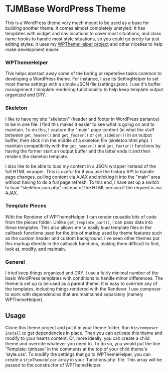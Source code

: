 TJMBase WordPress Theme
=======================

This is a WordPress theme very much meant to be used as a base for building another theme.  It comes almost completely unstyled.  It has templates with widget and nav locations to cover most situations, and class name hooks to handle most style situations, so you could go pretty far just editing styles.  It uses my [WPThemeHelper project](https://github.com/tobymackenzie/WPThemeHelper) and other niceties to help make development easier.

### WPThemeHelper

This helps abstract away some of the boring or repetetive tasks common to developing a WordPress theme.  For instance, I use its SettingHelper to set most theme settings with a simple JSON file (settings.json).  I use it's buffer management / template rendering functionality to help keep template output organized and DRY.

### Skeleton

I like to have my site "skeleton" (header and footer in WordPress parlance) to be in one file.  I find this makes it easier to see what is going on and to maintain. To do this, I capture the "main" page content (ie what the stuff between `get_header()` and `get_footer()` or `get_sidebar()`) in an output buffer, then stick it in the middle of a skeleton file (skeleton.html.php).  I maintain compatibility with the `get_header()` and `get_footer()` functions by having the former start an output buffer and the latter ends it and then renders the skeleton template.

I also like to be able to load my content in a JSON wrapper instead of the full HTML wrapper.  This is useful for if you use the history API to handle page changes, pulling content via AJAX and sticking it into the "main" area without having to do a full page refresh.  To this end, I have set up a switch to load "skeleton.json.php" instead of the HTML version if the request is via AJAX.

### Template Pieces

With the Renderer of WPThemeHelper, I can render reusable bits of code from the pieces folder.  Unlike `get_template_part()`, I can pass data into these templates.  This also allows me to easily load template files in the callback functions used for the bits of markup used by theme features such as the custom header and custom background.  I've seen other themes put this markup directly in the callback functions, making them difficult to find, look at, modify, and maintain.

### General

I tried keep things organized and DRY.  I use a fairly minimal number of the basic WordPress templates with conditions to handle minor differences.  The theme is set up to be used as a parent theme.  It is easy to override any of the templates, including things rendered with the Renderer.  I use composer to work with dependencies that are maintained separately (namely WPThemeHelper).

Usage
-----

Clone this theme project and put it in your theme folder.  Run `bin/composer install` to get dependencies in place.  Then you can activate this theme and modify to your hearts content.  Or, more ideally, you can create a child theme and override whatever you need to.  To do so, you would put the line 'Template: tjmbase' in the comments at the top of your child theme's 'style.css'.  To modify the settings that go to WPThemeHelper, you can create a `$tjmThemeHelper` array in your 'functions.php' file.  This array will be passed to the constructor of WPThemeHelper.

